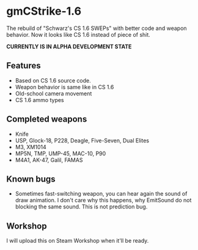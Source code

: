 # gmCStrike-1.6
The rebuild of "Schwarz's CS 1.6 SWEPs" with better code and weapon behavior. Now it looks like CS 1.6 instead of piece of shit.

**CURRENTLY IS IN ALPHA DEVELOPMENT STATE**

## Features
- Based on CS 1.6 source code.
- Weapon behavior is same like in CS 1.6
- Old-school camera movement
- CS 1.6 ammo types

## Completed weapons
- Knife
- USP, Glock-18, P228, Deagle, Five-Seven, Dual Elites
- M3, XM1014
- MP5N, TMP, UMP-45, MAC-10, P90
- M4A1, AK-47, Galil, FAMAS

## Known bugs
- Sometimes fast-switching weapon, you can hear again the sound of draw animation. I don't care why this happens, why EmitSound do not blocking the same sound. This is not prediction bug.

## Workshop
I will upload this on Steam Workshop when it'll be ready.
